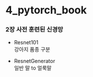 # 4_pytorch_book

### 2장 사전 훈련된 신경망
- Resnet101  
  강아지 품종 구분  
    
- ResnetGenerator  
  일반 말 to 얼룩말  
  
  
